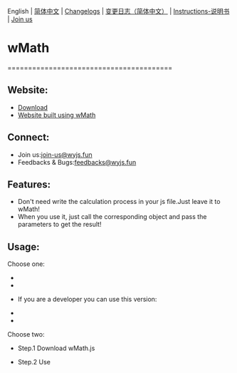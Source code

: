 English | [简体中文](./README_CN.md) | [Changelogs](./ChangeLogs_EN.md) | [变更日志（简体中文）](ChangeLogs_CN.md) | [Instructions-说明书](./Instructions-说明书.md) | [Join us](./Join-Us.md)

# wMath
========================================
## Website:

- [Download](https://api.wyjs.fun/)
- [Website built using wMath](https://wmath-example.wyjs.fun/)

## Connect:
 - Join us:join-us@wyjs.fun
 - Feedbacks & Bugs:feedbacks@wyjs.fun

## Features:

  - Don't need write the calculation process in your js file.Just leave it to wMath!
  - When you use it, just call the corresponding object and pass the parameters to get the result!

## Usage:

Choose one: 
  - <script src="https://raw.githack.com/Wuyingqwq/wMath.js/main/Builds/Latest/wMath-Default-1.4.0.js"> </script> 
  - <script scr="https://raw.githack.com/Wuyingqwq/wMath.js/main/Builds/Other-js/algebra-0.2.4.min.js"></script>
  + If you are a developer you can use this version:
  - <script src="https://raw.githack.com/Wuyingqwq/wMath.js/main/Builds/Latest/wMath-Debug-1.4.0.js"> </script>
  - <script scr="https://raw.githack.com/Wuyingqwq/wMath.js/main/Builds/Other-js/algebra-0.2.4.min.js"></script> 

Choose two: 

  - Step.1 Download wMath.js 

  - Step.2 Use <script> label introduce wMath.js
  

  
## Notices:
  - When you use the eq object,you must introduce Algebra.js.
  - Algebra.js:https://github.com/nicolewhite/algebra.js
